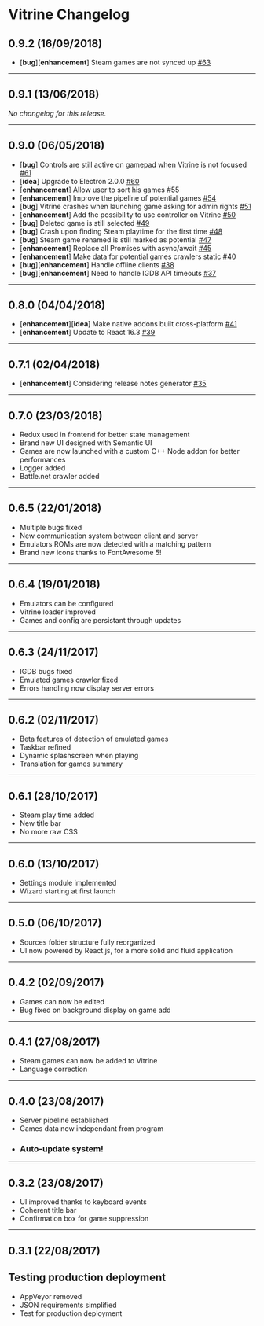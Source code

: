 # Vitrine Changelog

## 0.9.2 (16/09/2018)
- [**bug**][**enhancement**] Steam games are not synced up [#63](https://github.com/paul-roman/vitrine/issues/63)

---

## 0.9.1 (13/06/2018)
*No changelog for this release.*

---

## 0.9.0 (06/05/2018)
- [**bug**] Controls are still active on gamepad when Vitrine is not focused [#61](https://github.com/paul-roman/vitrine/issues/61)
- [**idea**] Upgrade to Electron 2.0.0 [#60](https://github.com/paul-roman/vitrine/issues/60)
- [**enhancement**] Allow user to sort his games [#55](https://github.com/paul-roman/vitrine/issues/55)
- [**enhancement**] Improve the pipeline of potential games [#54](https://github.com/paul-roman/vitrine/issues/54)
- [**bug**] Vitrine crashes when launching game asking for admin rights [#51](https://github.com/paul-roman/vitrine/issues/51)
- [**enhancement**] Add the possibility to use controller on Vitrine [#50](https://github.com/paul-roman/vitrine/issues/50)
- [**bug**] Deleted game is still selected [#49](https://github.com/paul-roman/vitrine/issues/49)
- [**bug**] Crash upon finding Steam playtime for the first time [#48](https://github.com/paul-roman/vitrine/issues/48)
- [**bug**] Steam game renamed is still marked as potential [#47](https://github.com/paul-roman/vitrine/issues/47)
- [**enhancement**] Replace all Promises with async/await [#45](https://github.com/paul-roman/vitrine/issues/45)
- [**enhancement**] Make data for potential games crawlers static [#40](https://github.com/paul-roman/vitrine/issues/40)
- [**bug**][**enhancement**] Handle offline clients [#38](https://github.com/paul-roman/vitrine/issues/38)
- [**bug**][**enhancement**] Need to handle IGDB API timeouts [#37](https://github.com/paul-roman/vitrine/issues/37)

---

## 0.8.0 (04/04/2018)
- [**enhancement**][**idea**] Make native addons built cross-platform [#41](https://github.com/paul-roman/vitrine/issues/41)
- [**enhancement**] Update to React 16.3 [#39](https://github.com/paul-roman/vitrine/issues/39)

---

## 0.7.1 (02/04/2018)
- [**enhancement**] Considering release notes generator [#35](https://github.com/paul-roman/vitrine/issues/35)

---

## 0.7.0 (23/03/2018)
- Redux used in frontend for better state management
- Brand new UI designed with Semantic UI
- Games are now launched with a custom C++ Node addon for better performances
- Logger added
- Battle.net crawler added
---

## 0.6.5 (22/01/2018)
- Multiple bugs fixed
- New communication system between client and server
- Emulators ROMs are now detected with a matching pattern
- Brand new icons thanks to FontAwesome 5!
---

## 0.6.4 (19/01/2018)
- Emulators can be configured
- Vitrine loader improved
- Games and config are persistant through updates

---

## 0.6.3 (24/11/2017)
- IGDB bugs fixed
- Emulated games crawler fixed
- Errors handling now display server errors
---

## 0.6.2 (02/11/2017)
- Beta features of detection of emulated games
- Taskbar refined
- Dynamic splashscreen when playing
- Translation for games summary
---

## 0.6.1 (28/10/2017)
- Steam play time added
- New title bar
- No more raw CSS
---

## 0.6.0 (13/10/2017)
- Settings module implemented
- Wizard starting at first launch
---

## 0.5.0 (06/10/2017)
- Sources folder structure fully reorganized
- UI now powered by React.js, for a more solid and fluid application
---

## 0.4.2 (02/09/2017)
- Games can now be edited
- Bug fixed on background display on game add
---

## 0.4.1 (27/08/2017)
- Steam games can now be added to Vitrine
- Language correction
---

## 0.4.0 (23/08/2017)
- Server pipeline established
- Games data now independant from program
- ### Auto-update system!
---

## 0.3.2 (23/08/2017)
- UI improved thanks to keyboard events
- Coherent title bar
- Confirmation box for game suppression
---

## 0.3.1 (22/08/2017)
## Testing production deployment
- AppVeyor removed
- JSON requirements simplified
- Test for production deployment